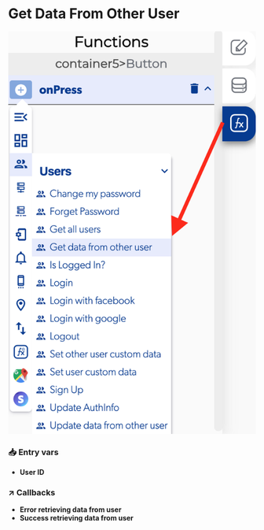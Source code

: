 # Get Data From Other User

![](../../../.gitbook/assets/captura-de-pantalla-2020-02-10-a-la-s-10.38.28.png)



### 📥 Entry vars <a id="entry-vars"></a>

* **User ID**

### ↗ Callbacks <a id="entry-vars"></a>

* **Error retrieving data from user**
* **Success retrieving data from user**

